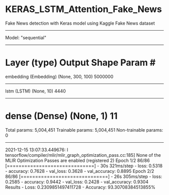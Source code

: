 # KERAS_LSTM_Attention_Fake_News
Fake News detection with Keras model using Kaggle Fake News dataset


____________________________________________________________________________________________________________________________________________________________



Model: "sequential"
_________________________________________________________________
Layer (type)                 Output Shape              Param #
=================================================================
embedding (Embedding)        (None, 300, 100)          5000000
_________________________________________________________________
lstm (LSTM)                  (None, 10)                4440
_________________________________________________________________
dense (Dense)                (None, 1)                 11
=================================================================
Total params: 5,004,451
Trainable params: 5,004,451
Non-trainable params: 0
_________________________________________________________________
2021-12-15 13:07:33.449676: I tensorflow/compiler/mlir/mlir_graph_optimization_pass.cc:185] None of the MLIR Optimization Passes are enabled (registered 2)
Epoch 1/2
86/86 [==============================] - 30s 321ms/step - loss: 0.5318 - accuracy: 0.7628 - val_loss: 0.3628 - val_accuracy: 0.8895
Epoch 2/2
86/86 [==============================] - 26s 305ms/step - loss: 0.2585 - accuracy: 0.9442 - val_loss: 0.2428 - val_accuracy: 0.9304
Results - Loss: 0.2309851497411728 - Accuracy: 93.30708384513855%


